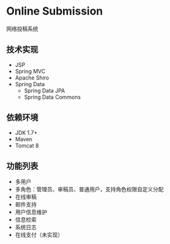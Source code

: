 # Online Submission
网络投稿系统

## 技术实现
- JSP
- Spring MVC
- Apache Shiro
- Spring Data
  - Spring Data JPA
  - Spring Data Commons

## 依赖环境
- JDK 1.7+
- Maven
- Tomcat 8

## 功能列表
- 多用户
- 多角色：管理员、审稿员、普通用户，支持角色权限自定义分配
- 在线审稿
- 邮件支持
- 用户信息维护
- 信息检索
- 系统日志
- 在线支付（未实现）
